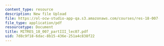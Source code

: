 ```yaml
---
content_type: resource
description: New file Upload
file: https://ol-ocw-studio-app-qa.s3.amazonaws.com/courses/res-18-007-calculus-revisited-multivariable-calculus-fall-2011/7d8c9f186dac8b15436e251a4c838f22_MITRES_18_007_partIII_lec07.pdf
file_type: application/pdf
resourcetype: Document
title: MITRES_18_007_partIII_lec07.pdf
uid: 7d8c9f18-6dac-8b15-436e-251a4c838f22
---
```

